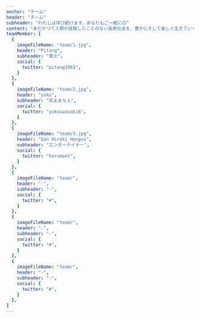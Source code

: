 ```yaml
---
anchor: "チーム"
header: "チーム"
subheader: "わたしは学び続けます。あなたもご一緒に😊"
content: "未だかつて人類が経験したことのない長寿社会を、豊かにそして楽しく生きていくために、わたしは学び続けます。あなたもご一緒に😊✨"
teamMember: [
  {
    imageFileName: "team/1.jpg",
    header: "Pitang",
    subheader: "策士",
    social: {
      twitter: "pitang1965",
    }
  },
  {
    imageFileName: "team/2.jpg",
    header: "yoko",
    subheader: "気ままな人",
    social: {
      twitter: "yokoiwasaki6",
    }
  },
  {
    imageFileName: "team/3.jpg",
    header: "Son Hiroki Hongsu",
    subheader: "エンターテイナー",
    social: {
      twitter: "horumont",
    }
  },
  {
    imageFileName: "team/",
    header: "-",
    subheader: "-",
    social: {
      twitter: "#",
    }
  },
  {
    imageFileName: "team/",
    header: "-",
    subheader: "-",
    social: {
      twitter: "#",
    }
  },
  {
    imageFileName: "team/",
    header: "-",
    subheader: "-",
    social: {
      twitter: "#",
    }
  },
]
---
```

